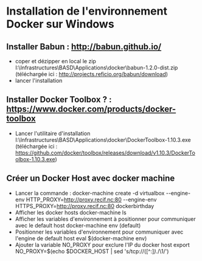 # Installation de l'environnement Docker sur Windows

## Installer Babun : http://babun.github.io/
  - coper et dézipper en local le zip I:\Infrastructures\BASD\Applications\docker\babun-1.2.0-dist.zip (téléchargée ici : http://projects.reficio.org/babun/download)
  - lancer l'installation
  
## Installer Docker Toolbox ? : https://www.docker.com/products/docker-toolbox
  - Lancer l'utilitaire d'installation I:\Infrastructures\BASD\Applications\docker\DockerToolbox-1.10.3.exe (téléchargée ici : https://github.com/docker/toolbox/releases/download/v1.10.3/DockerToolbox-1.10.3.exe)
  
## Créer un Docker Host avec docker machine
  - Lancer la commande : 
    docker-machine create -d virtualbox --engine-env HTTP_PROXY=http://proxy.recif.nc:80 --engine-env HTTPS_PROXY=http://proxy.recif.nc:80 dockerbirthday
  - Afficher les docker hosts 
    docker-machine ls
  - Afficher les variables d'environnement à positionner pour communiquer avec le default host
    docker-machine env (default)
  - Positionner les variables d'environnement pour communiquer avec l'engine de default host
    eval $(docker-machine env)
  - Ajouter la variable NO_PROXY pour exclure l'IP du docker host
    export NO_PROXY=$(echo $DOCKER_HOST | sed 's/tcp:\/\/\([^:]*\).*/\1/')
